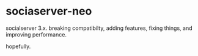 # sociaserver-neo

socialserver 3.x. breaking compatibilty, adding features, fixing things, and improving performance.

hopefully.

